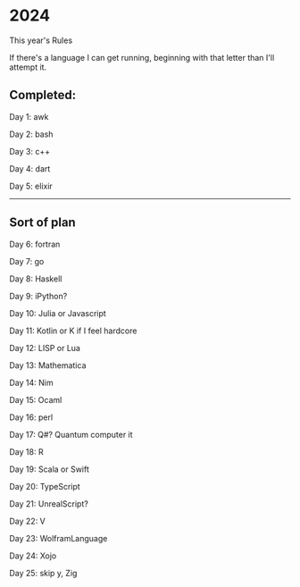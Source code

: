 # 2024

This year's Rules

If there's a language I can get running, beginning with that letter than I'll attempt it. 

## Completed: 

Day 1: awk

Day 2: bash

Day 3: c++

Day 4: dart

Day 5: elixir 

----
## Sort of plan 



Day 6: fortran

Day 7: go

Day 8: Haskell

Day 9: iPython? 

Day 10: Julia or Javascript

Day 11: Kotlin or K if I feel hardcore

Day 12: LISP or Lua

Day 13: Mathematica

Day 14: Nim

Day 15: Ocaml

Day 16: perl

Day 17: Q#? Quantum computer it

Day 18: R

Day 19: Scala or Swift

Day 20: TypeScript

Day 21: UnrealScript? 

Day 22: V 

Day 23: WolframLanguage

Day 24: Xojo

Day 25: skip y, Zig
